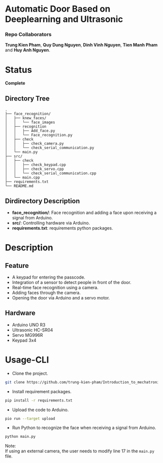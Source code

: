 # Automatic Door Based on Deeplearning and Ultrasonic

### Repo Collaborators

**Trung Kien Pham**, **Quy Dung Nguyen**, **Dinh Vinh Nguyen**, **Tien Manh Pham** and **Huy Anh Nguyen**.

# Status

**Complete**

## Directory Tree

```
.
├── face_recognition/
│   ├── knew_faces/
│   │   └── face_images
│   ├── recognition
│   │   ├── Add_face.py
│   │   └── Face_recognition.py
│   ├── check
│   │   ├── check_camera.py
│   │   └── check_serial_communication.py
│   └── main.py
├── src/
│   ├── check
│   │   ├── check_keypad.cpp
│   │   ├── check_servo.cpp
│   │   └── check_serial_communication.cpp
│   └── main.cpp
├── requirements.txt
└── README.md
```

## Dirdirectory Description

- **face_recognition/**: Face recognition and adding a face upon receiving a signal from Arduino.
- **src/**: Controlling hardware via Arduino.
- **requirements.txt**: requirements python packages.

# Description

## Feature
- A keypad for entering the passcode.
- Integration of a sensor to detect people in front of the door.
- Real-time face recognition using a camera.
- Adding faces through the camera.
- Opening the door via Arduino and a servo motor.

## Hardware
- Arduino UNO R3
- Ultrasonic HC-SR04
- Servo MG996R
- Keypad 3x4

# Usage-CLI
- Clone the project.

```bash
git clone https://github.com/trung-kien-pham/Introduction_to_mechatronic.git
```

- Install requirement packages.

```bash
pip install -r requirements.txt
```

- Upload the code to Arduino. 

```bash
pio run --target upload
```

- Run Python to recognize the face when receiving a signal from Arduino.

```bash
python main.py
```
Note: <br>If using an external camera, the user needs to modify line 17 in the `main.py` file.